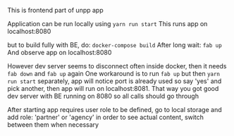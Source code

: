 This is frontend part of unpp app

Application can be run locally using 
```yarn run start```
This runs app on localhost:8080

but to build fully with BE, do: 
```docker-compose build```
After long wait:
```fab up```
And observe app on localhost:8080

However dev server seems to disconnect often inside docker, then it needs `fab down` and `fab up` again
One workaround is to run `fab up` but then `yarn run start` separately, app will notice port is already used so say 'yes' and pick another, then app will run on localhost:8081. That way you got good dev server with BE running on 8080 so all calls should go through

After starting app requires user role to be defined, go to local storage and add role: 'partner' or 'agency'
in order to see actual content, switch between them when necessary
